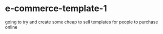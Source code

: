 # e-commerce-template-1
going to try and create some cheap to sell templates for people to purchase online
